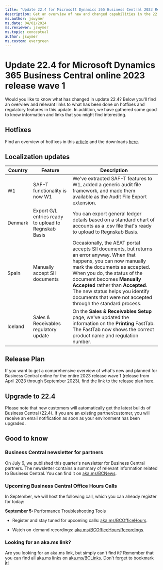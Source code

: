 ```yaml
---
title: "Update 22.4 for Microsoft Dynamics 365 Business Central 2023 Release Wave 1"
description: Get an overview of new and changed capabilities in the 22.4 update of Business Central online, which is part of 2023 release wave 1.
ms.author: jswymer
ms.date: 04/01/2024
ms.reviewer: jswymer
ms.topic: conceptual
author: jswymer
ms.custom: evergreen
---
```


# Update 22.4 for Microsoft Dynamics 365 Business Central online 2023 release wave 1

Would you like to know what has changed in update 22.4? Below you'll find an overview and relevant links to what has been done on hotfixes and regulatory features in this update. In addition, we have gathered some good to know information and links that you might find interesting.

## Hotfixes

Find an overview of hotfixes in this [article](https://support.microsoft.com/help/5029765) and the downloads [here](https://aka.ms/BCDownload).

## Localization updates

| Country| Feature  |Description|
|-------------|--------------|--------------|
| W1 | SAF-T functionality is now W1 | We've extracted SAF-T features to W1, added a generic audit file framework, and made them available as the Audit File Export extension. |
| Denmark | Export G/L entries ready to upload to Regnskab Basis |You can export general ledger details based on a standard chart of accounts as a .csv file that's ready to upload to Regnskab Basis.  |
| Spain  | Manually accept SII documents | Occasionally, the AEAT portal accepts SII documents, but returns an error anyway. When that happens, you can now manually mark the documents as accepted. When you do, the status of the document becomes **Manually Accepted** rather than **Accepted**. The new status helps you identify documents that were not accepted through the standard process.  |
| Iceland | Sales & Receivables regulatory update | On the **Sales & Receivables Setup** page, we've updated the information on the **Printing** FastTab. The FastTab now shows the correct product name and regulation number. |

## Release Plan

If you want to get a comprehensive overview of what's new and planned for Business Central online for the entire 2023 release wave 1 (release from April 2023 through September 2023), find the link to the release plan [here](https://aka.ms/BCReleasePlan).

## Upgrade to 22.4

Please note that new customers will automatically get the latest builds of Business Central (22.4). If you are an existing partner/customer, you will receive an email notification as soon as your environment has been upgraded.

## Good to know

### Business Central newsletter for partners

On July 6, we published this quarter's newsletter for Business Central partners. The newsletter contains a summary of relevant information related to Business Central. You can find it on [aka.ms/BCNews](https://aka.ms/BCNews).

### Upcoming Business Central Office Hours Calls

In September, we will host the following call, which you can already register for today:

**September 5:** Performance Troubleshooting Tools

- Register and stay tuned for upcoming calls: [aka.ms/BCOfficeHours](https://aka.ms/BCOfficeHours).

- Watch on-demand recordings: [aka.ms/BCOfficeHoursRecordings](https://aka.ms/BCOfficeHoursRecordings). 

### Looking for an aka.ms link?

Are you looking for an aka.ms link, but simply can't find it? Remember that you can find all aka.ms links on [aka.ms/BCLinks](https://aka.ms/BCLinks). Don't forget to bookmark it!
